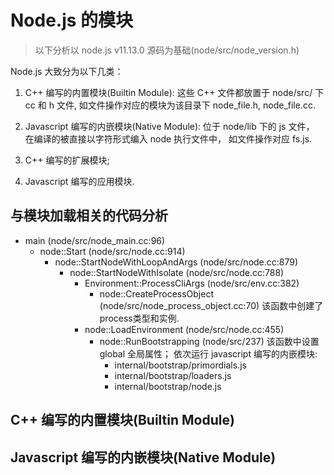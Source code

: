 # Node.js 的模块

> 以下分析以 node.js v11.13.0 源码为基础(node/src/node_version.h)

Node.js 大致分为以下几类：

1. C++ 编写的内置模块(Builtin Module):
这些 C++ 文件都放置于 node/src/ 下 cc 和 h 文件, 如文件操作对应的模块为该目录下 node_file.h, node_file.cc.

2. Javascript 编写的内嵌模块(Native Module):
位于 node/lib 下的 js 文件， 在编译的被直接以字符形式编入 node 执行文件中， 如文件操作对应 fs.js.

3. C++ 编写的扩展模块;
4. Javascript 编写的应用模块.

## 与模块加载相关的代码分析

- main (node/src/node_main.cc:96)
  - node::Start (node/src/node.cc:914)
    - node::StartNodeWithLoopAndArgs (node/src/node.cc:879)
      - node::StartNodeWithIsolate (node/src/node.cc:788)
        - Environment::ProcessCliArgs (node/src/env.cc:382)
          - node::CreateProcessObject (node/src/node_process_object.cc:70)
            该函数中创建了process类型和实例.
        - node::LoadEnvironment (node/src/node.cc:455)
          - node::RunBootstrapping (node/src/237)
            该函数中设置 global 全局属性； 依次运行 javascript 编写的内嵌模块:
            * internal/bootstrap/primordials.js
            * internal/bootstrap/loaders.js
            * internal/bootstrap/node.js


## C++ 编写的内置模块(Builtin Module)


## Javascript 编写的内嵌模块(Native Module)